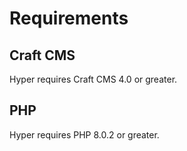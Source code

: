# Requirements

## Craft CMS
Hyper requires Craft CMS 4.0 or greater.

## PHP
Hyper requires PHP 8.0.2 or greater.

